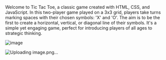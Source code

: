 Welcome to Tic Tac Toe, a classic game created with HTML, CSS, and JavaScript. In this two-player game played on a 3x3 grid, players take turns marking spaces with their chosen symbols: 'X' and 'O'. The aim is to be the first to create a horizontal, vertical, or diagonal line of their symbols. It's a simple yet engaging game, perfect for introducing players of all ages to strategic thinking.

![image](https://github.com/johndaves6240/TicTacToe/assets/73985344/6913e699-2ea4-4cca-9264-ed73dc85241e)

![Uploading image.png…]()
